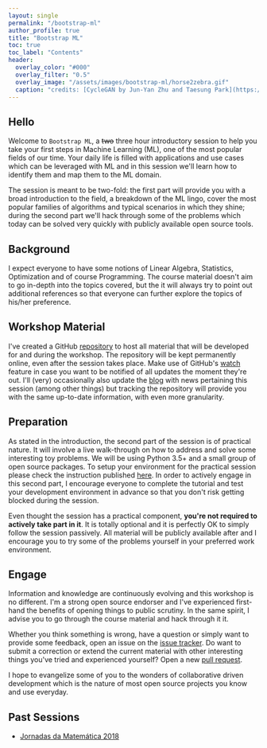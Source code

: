 ```yaml
---
layout: single
permalink: "/bootstrap-ml"
author_profile: true
title: "Bootstrap ML"
toc: true
toc_label: "Contents"
header:
  overlay_color: "#000"
  overlay_filter: "0.5"
  overlay_image: "/assets/images/bootstrap-ml/horse2zebra.gif"
  caption: "credits: [CycleGAN by Jun-Yan Zhu and Taesung Park](https://github.com/junyanz/CycleGAN)"
---
```


## Hello

Welcome to `Bootstrap ML`, a ~~two~~ three hour introductory session to help you take your first steps in Machine Learning (ML), one of the most popular fields of our time. Your daily life is filled with applications and use cases which can be leveraged with ML and in this session we'll learn how to identify them and map them to the ML domain.

The session is meant to be two-fold: the first part will provide you with a broad introduction to the field, a breakdown of the ML lingo, cover the most popular families of algorithms and typical scenarios in which they shine; during the second part we'll hack through some of the problems which today can be solved very quickly with publicly available open source tools.

## Background

I expect everyone to have some notions of Linear Algebra, Statistics, Optimization and of course Programming. The course material doesn't aim to go in-depth into the topics covered, but the it will always try to point out additional references so that everyone can further explore the topics of his/her preference.

## Workshop Material

I've created a GitHub [repository](https://github.com/SergioRAgostinho/bootstrap-ml) to host all material that will be developed for and during the workshop. The repository will be kept permanently online, even after the session takes place. Make use of GitHub's [watch](https://help.github.com/articles/be-social/#watch-a-project) feature in case you want to be notified of all updates the moment they're out. I'll (very) occasionally also update the [blog](http://sergioagostinho.com/blog) with news pertaining this session (among other things) but tracking the repository will provide you with the same up-to-date information, with even more granularity.

## Preparation

As stated in the introduction, the second part of the session is of practical nature. It will involve a live walk-through on how to address and solve some interesting toy problems. We will be using Python 3.5+ and a small group of open source packages. To setup your environment for the practical session please check the instruction published [here](https://github.com/SergioRAgostinho/bootstrap-ml/blob/master/setup.ipynb). In order to actively engage in this second part, I encourage everyone to complete the tutorial and test your development environment in advance so that you don't risk getting blocked during the session.

Even thought the session has a practical component, **you're not required to actively take part in it**. It is totally optional and it is perfectly OK to simply follow the session passively. All material will be publicly available after and I encourage you to try some of the problems yourself in your preferred work environment.

## Engage

Information and knowledge are continuously evolving and this workshop is no different. I'm a strong open source endorser and I've experienced first-hand the benefits of opening things to public scrutiny. In the same spirit, I advise you to go through the course material and hack through it it.

Whether you think something is wrong, have a question or simply want to provide some feedback, open an issue on the [issue tracker](https://github.com/SergioRAgostinho/bootstrap-ml/issues). Do want to submit a correction or extend the current material with other interesting things you've tried and experienced yourself? Open a new [pull request](https://github.com/SergioRAgostinho/bootstrap-ml/pulls).

I hope to evangelize some of you to the wonders of collaborative driven development which is the nature of most open source projects you know and use everyday.

## Past Sessions

- [Jornadas da Matemática 2018](http://nmath.tecnico.ulisboa.pt/jmatematica18/)

